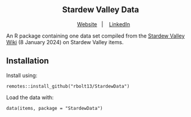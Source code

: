 <h2 align="center">
Stardew Valley Data
</h2>

<div align="center">

&nbsp;&nbsp;&nbsp; [Website][Website]&nbsp;&nbsp;&nbsp;|&nbsp;&nbsp;&nbsp; [LinkedIn][LinkedIn]

</div>

<!--
Quick Link
-->

[Website]:https://www.rbolt.me/
[LinkedIn]:https://www.linkedin.com/in/randi-bolt/

An R package containing one data set compiled from the [Stardew Valley Wiki](https://stardewvalleywiki.com/Stardew_Valley_Wiki) (8 January 2024) on Stardew Valley items. 

## Installation

Install using:

```
remotes::install_github("rbolt13/StardewData")
```

Load the data with:

```
data(items, package = "StardewData")
```
